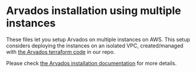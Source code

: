 Arvados installation using multiple instances
=============================================

These files let you setup Arvados on multiple instances on AWS. This setup
considers deploying the instances on an isolated VPC, created/managed with
[the Arvados terraform code](https://github.com/arvados/arvados/tree/terraform/tools/terraform)
in our repo.

Please check [the Arvados installation documentation](https://doc.arvados.org/install/salt-multi-host.html) for more details.
